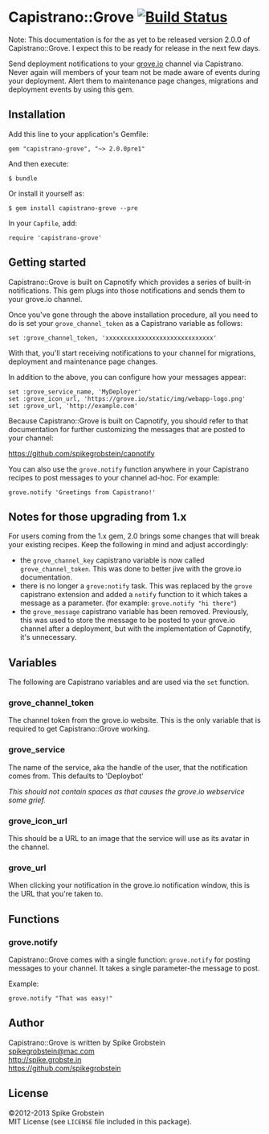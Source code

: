 # Capistrano::Grove [![Build Status](https://travis-ci.org/spikegrobstein/capistrano-grove.png)](https://travis-ci.org/spikegrobstein/capistrano-grove)

Note: This documentation is for the as yet to be released version 2.0.0 of Capistrano::Grove.
I expect this to be ready for release in the next few days.

Send deployment notifications to your [grove.io](http://grove.io) channel via Capistrano.
Never again will members of your team not be made aware of events during your deployment.
Alert them to maintenance page changes, migrations and deployment events by using this gem.

## Installation

Add this line to your application's Gemfile:

    gem "capistrano-grove", "~> 2.0.0pre1"

And then execute:

    $ bundle

Or install it yourself as:

    $ gem install capistrano-grove --pre

In your `Capfile`, add:

    require 'capistrano-grove'

## Getting started

Capistrano::Grove is built on Capnotify which provides a series of built-in notifications.
This gem plugs into those notifications and sends them to your grove.io channel.

Once you've gone through the above installation procedure, all you need to do is set
your `grove_channel_token` as a Capistrano variable as follows:

    set :grove_channel_token, 'xxxxxxxxxxxxxxxxxxxxxxxxxxxxxx'

With that, you'll start receiving notifications to your channel for migrations,
deployment and maintenance page changes.

In addition to the above, you can configure how your messages appear:

    set :grove_service_name, 'MyDeployer'
    set :grove_icon_url, 'https://grove.io/static/img/webapp-logo.png'
    set :grove_url, 'http://example.com'

Because Capistrano::Grove is built on Capnotify, you should refer to that documentation
for further customizing the messages that are posted to your channel:

https://github.com/spikegrobstein/capnotify

You can also use the `grove.notify` function anywhere in your Capistrano recipes to post
messages to your channel ad-hoc. For example:

    grove.notify 'Greetings from Capistrano!'

## Notes for those upgrading from 1.x

For users coming from the 1.x gem, 2.0 brings some changes that will break your existing
recipes. Keep the following in mind and adjust accordingly:

 * the `grove_channel_key` capistrano variable is now called `grove_channel_token`.
   This was done to better jive with the grove.io documentation.
 * there is no longer a `grove:notify` task. This was replaced by the `grove` capistrano
   extension and added a `notify` function to it which takes a message as a parameter.
   (for example: `grove.notify "hi there"`)
 * the `grove_message` capistrano variable has been removed. Previously, this was used to
   store the message to be posted to your grove.io channel after a deployment, but with
   the implementation of Capnotify, it's unnecessary.

## Variables

The following are Capistrano variables and are used via the `set` function.

### grove_channel_token

The channel token from the grove.io website. This is the only variable that is required
to get Capistrano::Grove working.

### grove_service

The name of the service, aka the handle of the user, that the notification comes from.
This defaults to 'Deploybot'

*This should not contain spaces as that causes the grove.io webservice some grief.*

### grove_icon_url

This should be a URL to an image that the service will use as its avatar in the channel.

### grove_url

When clicking your notification in the grove.io notification window, this is the URL
that you're taken to.

## Functions

### grove.notify

Capistrano::Grove comes with a single function: `grove.notify` for posting messages
to your channel. It takes a single parameter-the message to post.

Example:

    grove.notify "That was easy!"

## Author

Capistrano::Grove is written by Spike Grobstein  
spikegrobstein@mac.com  
http://spike.grobste.in  
https://github.com/spikegrobstein  

## License

&copy;2012-2013 Spike Grobstein  
MIT License (see `LICENSE` file included in this package).

